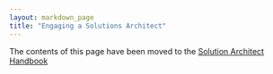 ```yaml
---
layout: markdown_page
title: "Engaging a Solutions Architect"
---
```


The contents of this page have been moved to the [Solution Architect Handbook](https://github.com/isamu-isozaki/teamai_test/tree/master/customer-success/solutions-architects#when-and-how-to-engage-a-solutions-architect/index.html.md)
